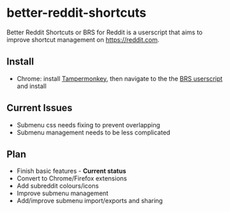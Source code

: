 # better-reddit-shortcuts

Better Reddit Shortcuts or BRS for Reddit is a userscript that aims to improve shortcut management on https://reddit.com.

## Install

- Chrome: install [Tampermonkey](https://chrome.google.com/webstore/detail/tampermonkey/dhdgffkkebhmkfjojejmpbldmpobfkfo?hl=en), then navigate to the the [BRS userscript](https://github.com/printial/better-reddit-shortcuts/raw/main/better-reddit-shortcuts.user.js) and install

## Current Issues

- Submenu css needs fixing to prevent overlapping
- Submenu management needs to be less complicated

## Plan

- Finish basic features - **Current status**
- Convert to Chrome/Firefox extensions
- Add subreddit colours/icons
- Improve submenu management
- Add/improve submenu import/exports and sharing
